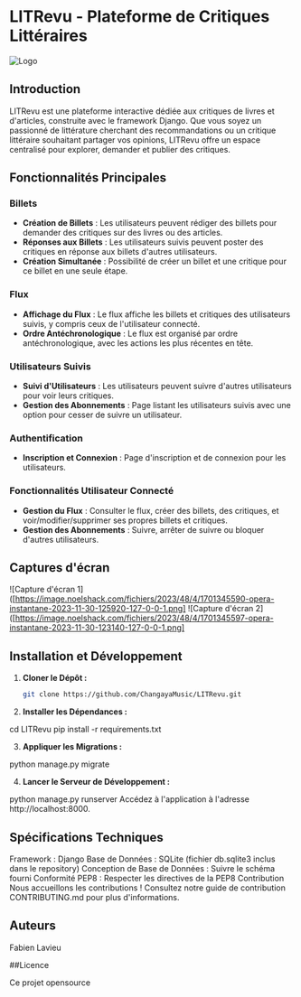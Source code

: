 # LITRevu - Plateforme de Critiques Littéraires

![Logo](https://user.oc-static.com/upload/2023/06/29/168805567091_LITrevu%20banner.png)

## Introduction

LITRevu est une plateforme interactive dédiée aux critiques de livres et d'articles, construite avec le framework Django. Que vous soyez un passionné de littérature cherchant des recommandations ou un critique littéraire souhaitant partager vos opinions, LITRevu offre un espace centralisé pour explorer, demander et publier des critiques.

## Fonctionnalités Principales

### Billets

- **Création de Billets** : Les utilisateurs peuvent rédiger des billets pour demander des critiques sur des livres ou des articles.
- **Réponses aux Billets** : Les utilisateurs suivis peuvent poster des critiques en réponse aux billets d'autres utilisateurs.
- **Création Simultanée** : Possibilité de créer un billet et une critique pour ce billet en une seule étape.

### Flux

- **Affichage du Flux** : Le flux affiche les billets et critiques des utilisateurs suivis, y compris ceux de l'utilisateur connecté.
- **Ordre Antéchronologique** : Le flux est organisé par ordre antéchronologique, avec les actions les plus récentes en tête.

### Utilisateurs Suivis

- **Suivi d'Utilisateurs** : Les utilisateurs peuvent suivre d'autres utilisateurs pour voir leurs critiques.
- **Gestion des Abonnements** : Page listant les utilisateurs suivis avec une option pour cesser de suivre un utilisateur.

### Authentification

- **Inscription et Connexion** : Page d'inscription et de connexion pour les utilisateurs.

### Fonctionnalités Utilisateur Connecté

- **Gestion du Flux** : Consulter le flux, créer des billets, des critiques, et voir/modifier/supprimer ses propres billets et critiques.
- **Gestion des Abonnements** : Suivre, arrêter de suivre ou bloquer d'autres utilisateurs.

## Captures d'écran

![Capture d'écran 1]([https://image.noelshack.com/fichiers/2023/48/4/1701345590-opera-instantane-2023-11-30-125920-127-0-0-1.png]
![Capture d'écran 2]([https://image.noelshack.com/fichiers/2023/48/4/1701345597-opera-instantane-2023-11-30-123140-127-0-0-1.png]

## Installation et Développement

1. **Cloner le Dépôt :**
   ```bash
   git clone https://github.com/ChangayaMusic/LITRevu.git

2. **Installer les Dépendances :**

cd LITRevu
pip install -r requirements.txt

3. **Appliquer les Migrations :**

python manage.py migrate

4. **Lancer le Serveur de Développement :**

python manage.py runserver
Accédez à l'application à l'adresse http://localhost:8000.

## Spécifications Techniques

Framework : Django
Base de Données : SQLite (fichier db.sqlite3 inclus dans le repository)
Conception de Base de Données : Suivre le schéma fourni
Conformité PEP8 : Respecter les directives de la PEP8
Contribution
Nous accueillons les contributions ! Consultez notre guide de contribution CONTRIBUTING.md pour plus d'informations.

## Auteurs

Fabien Lavieu

##Licence

Ce projet opensource
